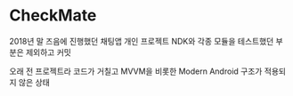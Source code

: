 # CheckMate

2018년 말 즈음에 진행했던 채팅앱 개인 프로젝트
NDK와 각종 모듈을 테스트했던 부분은 제외하고 커밋

오래 전 프로젝트라 코드가 거칠고 MVVM을 비롯한 Modern Android 구조가 적용되지 않은 상태

